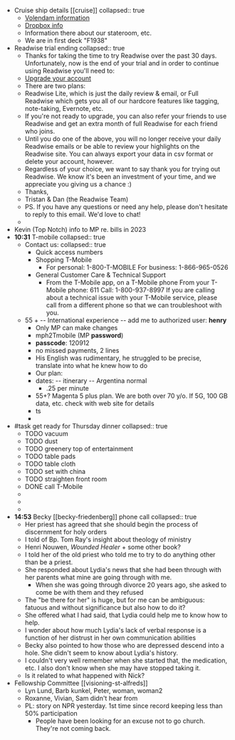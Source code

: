 - Cruise ship details [[cruise]]
  collapsed:: true
	- [Volendam information](https://www.hollandamerica.com/en_US/cruise-ships/ms-volendam/5.html)
	- [Dropbox info](https://www.dropbox.com/home/shared-stuff/Shared-Dropbox/Travel/Cruise%202023)
	- Information there about our stateroom, etc.
	- We are in first deck "F1938"
- Readwise trial ending
  collapsed:: true
	- Thanks for taking the time to try Readwise over the past 30 days. Unfortunately, now is the end of your trial and in order to continue using Readwise you'll need to:
	- [Upgrade your account](https://readwise.io/upgrade?ref=downgrade&et=fcb3794b-fb42-4b27-a730-79cf1d7d05ff)
	- There are two plans:
	- Readwise Lite, which is just the daily review & email, or
	    Full Readwise which gets you all of our hardcore features like tagging, note-taking, Evernote, etc.
	- If you're not ready to upgrade, you can also refer your friends to use Readwise and get an extra month of full Readwise for each friend who joins.
	- Until you do one of the above, you will no longer receive your daily Readwise emails or be able to review your highlights on the Readwise site. You can always export your data in csv format or delete your account, however.
	- Regardless of your choice, we want to say thank you for trying out Readwise. We know it's been an investment of your time, and we appreciate you giving us a chance :)
	- Thanks,
	- Tristan & Dan (the Readwise Team)
	- PS. If you have any questions or need any help, please don't hesitate to reply to this email. We'd love to chat!
	-
- Kevin (Top Notch) info to MP re. bills in 2023
- **10:31** T-mobile
  collapsed:: true
	- Contact us:
	  collapsed:: true
		- Quick access numbers
		- Shopping T-Mobile
			- For personal: 1-800-T-MOBILE
			  For business: 1-866-965-0526
		- General Customer Care & Technical Support
			- From the T-Mobile app, on a T-Mobile phone
			  From your T-Mobile phone: 611
			  Call: 1-800-937-8997
			  If you are calling about a technical issue with your T-Mobile service, please call from a different phone so that we can troubleshoot with you.
	- 55 + -- International experience -- add me to authorized user:  **henry**
		- Only MP can make changes
		- mph2Tmobile (MP **password**)
		- **passcode**: 120912
		- no missed payments, 2 lines
		- His English was rudimentary, he struggled to be precise, translate into what he knew how to do
		- Our plan:
		- dates: -- itinerary -- Argentina normal
			- .25 per minute
		- 55+? Magenta 5 plus plan. We are both over 70 y/o. If 5G, 100 GB data, etc. check with web site for details
		- ts
		-
- #task get ready for Thursday dinner
  collapsed:: true
	- TODO vacuum
	- TODO dust
	- TODO greenery top of entertainment
	- TODO table pads
	- TODO table cloth
	- TODO set with china
	- TODO straighten front room
	- DONE call T-Mobile
	-
	-
	-
- **14:53** Becky [[becky-friedenberg]] phone call
  collapsed:: true
	- Her priest has agreed that she should begin the process of discernment for holy orders
	- I told of Bp. Tom Ray's insight about theology of ministry
	- Henri Nouwen, *Wounded Healer* + some other book?
	- I told her of the old priest who told me to try to do anything other than be a priest.
	- She responded about Lydia's news that she had been through with her parents what mine are going through with me.
		- When she was going through divorce 20 years ago, she asked to come be with them and they refused
	- The "be there for her" is huge, but for me can be ambiguous: fatuous and without significance but also how to do it?
	- She offered what I had said, that Lydia could help me to know how to help.
	- I wonder about how much Lydia's lack of verbal response is a function of her distrust in her own communication abilities
	- Becky also pointed to how those who are depressed descend into a hole. She didn't seem to know about Lydia's history.
	- I couldn't very well remember when she started that, the medication, etc. I also don't know when she may have stopped taking it.
	- Is it related to what happened with Nick?
- Fellowship Committee [[visioning-st-alfreds]]
	- Lyn Lund, Barb kunkel, Peter, woman, woman2
	- Roxanne, Vivian, Sam didn't hear from
	- PL: story on NPR yesterday. 1st time since record keeping less than 50% participation
		- People have been looking for an excuse not to go church. They're not coming back.